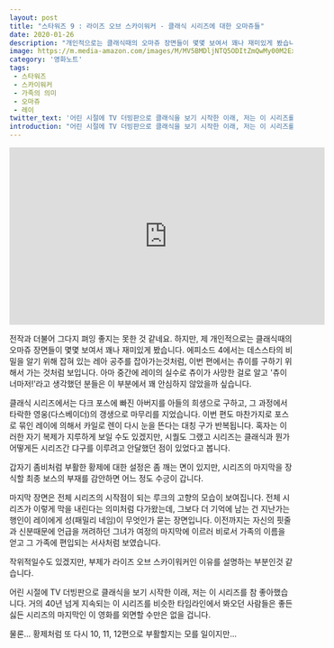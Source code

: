 ```yaml
---
layout: post
title: "스타워즈 9 : 라이즈 오브 스카이워커 - 클래식 시리즈에 대한 오마쥬들"
date: 2020-01-26
description: "개인적으로는 클래식때의 오마쥬 장면들이 몇몇 보여서 꽤나 재미있게 봤습니다."
image: https://m.media-amazon.com/images/M/MV5BMDljNTQ5ODItZmQwMy00M2ExLTljOTQtZTVjNGE2NTg0NGIxXkEyXkFqcGdeQXVyODkzNTgxMDg@._V1_SY1000_CR0,0,675,1000_AL_.jpg
category: '영화노트'
tags: 
 - 스타워즈
 - 스카이워커
 - 가족의 의미
 - 오마쥬
 - 레이
twitter_text: '어린 시절에 TV 더빙판으로 클래식을 보기 시작한 이래, 저는 이 시리즈를 참 좋아했습니다. '
introduction: "어린 시절에 TV 더빙판으로 클래식을 보기 시작한 이래, 저는 이 시리즈를 참 좋아했습니다. "
---
```


<iframe width="560" height="315" src="https://www.youtube.com/embed/8Qn_spdM5Zg" frameborder="0" allow="accelerometer; autoplay; encrypted-media; gyroscope; picture-in-picture" allowfullscreen></iframe>

전작과 더불어 그다지 펴잉 좋지는 못한 것 같네요. 하지만, 제 개인적으로는 클래식때의 오마쥬 장면들이 몇몇 보여서 꽤나 재미있게 봤습니다. 에피소드 4에서는 데스스타의 비밀을 알기 위해 잡혀 있는 레아 공주를 잡아가는것처럼, 이번 편에서는 츄이를 구하기 위해서 가는 것처럼 보입니다. 아마 중간에 레이의 실수로 츄이가 사망한 걸로 알고 '츄이 너마저!'라고 생각했던 분들은 이 부분에서 꽤 안심하지 않았을까 싶습니다.

클래식 시리즈에서는 다크 포스에 빠진 아버지를 아들의 희생으로 구하고, 그 과정에서 타락한 영웅(다스베이더)의 갱생으로 마무리를 지었습니다. 이번 편도 마찬가지로 포스로 묶인 레이에 의해서 카일로 렌이 다시 눈을 뜬다는 대칭 구가 반복됩니다. 혹자는 이러한 자기 복제가 지루하게 보일 수도 있겠지만, 시퀄도 그랬고 시리즈는 클래식과 뭔가 어떻게든 시리즈간 댜구를 이루려고 안달했던 점이 있었다고 봅니다.

갑자기 좀비처럼 부활한 황제에 대한 설정은 좀 깨는 면이 있지만, 시리즈의 마지막을 장식할 최종 보스의 부재를 감안하면 어느 정도 수긍이 갑니다.

마지막 장면은 전체 시리즈의 시작점이 되는 루크의 고향의 모습이 보여집니다. 전체 시리즈가 이렇게 막을 내린다는 의미처럼 다가왔는데, 그보다 더 기억에 남는 건 지난가는 행인이 레이에게 성(패밀리 네임)이 무엇인가 묻는 장면입니다. 이전까지는 자신의 핏줄과 신분때문에 언급을 꺼려하던 그녀가 여정의 마지막에 이르러 비로서 가족의 이름을 얻고 그 가족에 편입되는 서사처럼 보였습니다.

작위적일수도 있겠지만, 부제가 라이즈 오브 스카이워커인 이유를 설명하는 부분인것 같습니다.

어린 시절에 TV 더빙판으로 클래식을 보기 시작한 이래, 저는 이 시리즈를 참 좋아했습니다. 거의 40년 넘게 지속되는 이 시리즈를 비슷한 타임라인에서 봐오던 사람들은 좋든 싫든 시리즈의 마지막인 이 영화를 외면할 수만은 없을 겁니다. 

물론... 황제처럼 또 다시 10, 11, 12편으로 부활할지는 모를 일이지만...